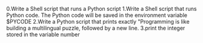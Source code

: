 0.Write a Shell script that runs a Python script
1.Write a Shell script that runs Python code. The Python code will be saved in the environment variable $PYCODE
2.Write a Python script that prints exactly "Programming is like building a multilingual puzzle, followed by a new line.
3.print the integer stored in the variable number
